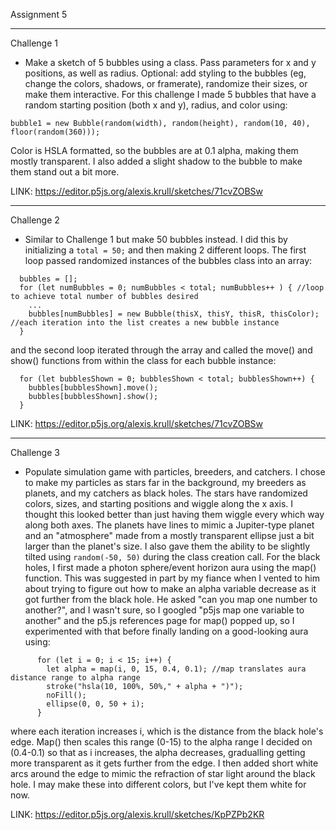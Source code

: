 Assignment 5
_____________________________________________________________________________________________
Challenge 1 
- Make a sketch of 5 bubbles using a class. Pass parameters for x and y positions, as well as radius. Optional: add styling to the bubbles (eg, change the colors, shadows, or framerate), randomize their sizes, or make them interactive.
For this challenge I made 5 bubbles that have a random starting position (both x and y), radius, and color using:
```
bubble1 = new Bubble(random(width), random(height), random(10, 40), floor(random(360)));
```
Color is HSLA formatted, so the bubbles are at 0.1 alpha, making them mostly transparent. I also added a slight shadow to the bubble to make them stand out a bit more.

LINK: https://editor.p5js.org/alexis.krull/sketches/71cvZOBSw
_____________________________________________________________________________________________
Challenge 2
- Similar to Challenge 1 but make 50 bubbles instead. I did this by initializing a ```total = 50;``` and then making 2 different loops. The first loop passed randomized instances of the bubbles class into an array:
```
  bubbles = [];
  for (let numBubbles = 0; numBubbles < total; numBubbles++ ) { //loop to achieve total number of bubbles desired
    ...
    bubbles[numBubbles] = new Bubble(thisX, thisY, thisR, thisColor); //each iteration into the list creates a new bubble instance
  }
```
and the second loop iterated through the array and called the move() and show() functions from within the class for each bubble instance:
```
  for (let bubblesShown = 0; bubblesShown < total; bubblesShown++) {
    bubbles[bubblesShown].move();
    bubbles[bubblesShown].show();
  }
```

LINK: https://editor.p5js.org/alexis.krull/sketches/71cvZOBSw
_____________________________________________________________________________________________
Challenge 3
- Populate simulation game with particles, breeders, and catchers. I chose to make my particles as stars far in the background, my breeders as planets, and my catchers as black holes. The stars have randomized colors, sizes, and starting positions and wiggle along the x axis. I thought this looked better than just having them wiggle every which way along both axes. The planets have lines to mimic a Jupiter-type planet and an "atmosphere" made from a mostly transparent ellipse just a bit larger than the planet's size. I also gave them the ability to be slightly tilted using ```random(-50, 50)``` during the class creation call. For the black holes, I first made a photon sphere/event horizon aura using the map() function. This was suggested in part by my fiance when I vented to him about trying to figure out how to make an alpha variable decrease as it got further from the black hole. He asked "can you map one number to another?", and I wasn't sure, so I googled "p5js map one variable to another" and the p5.js references page for map() popped up, so I experimented with that before finally landing on a good-looking aura using: 
```
      for (let i = 0; i < 15; i++) {
        let alpha = map(i, 0, 15, 0.4, 0.1); //map translates aura distance range to alpha range
        stroke("hsla(10, 100%, 50%," + alpha + ")");
        noFill();
        ellipse(0, 0, 50 + i);
      }
```
where each iteration increases i, which is the distance from the black hole's edge. Map() then scales this range (0-15) to the alpha range I decided on (0.4-0.1) so that as i increases, the alpha decreases, gradualling getting more transparent as it gets further from the edge. I then added short white arcs around the edge to mimic the refraction of star light around the black hole. I may make these into different colors, but I've kept them white for now.

LINK: https://editor.p5js.org/alexis.krull/sketches/KpPZPb2KR
